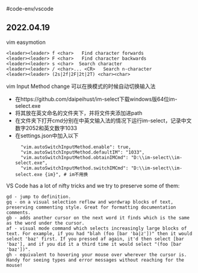 #code-env/vscode
## 2022.04.19

vim easymotion
```
<leader><leader> f <char>	Find character forwards
<leader><leader> F <char>	Find character backwards
<leader><leader> s <char>  Search character 
<leader><leader> / <char>... <CR>   Search n-character 
<leader><leader> (2s|2f|2F|2t|2T) <char><char>
```

vim Input Method change
可以在换模式的时候自动切换输入法
- 在https://github.com/daipeihust/im-select下载windows版64位im-select.exe
- 将其放在英文命名的文件夹下，并将文件夹添加进path
- 在文件夹下打开cmd分别在中英文输入法的情况下运行im-select，记录中文数字2052和英文数字1033
- 在settings.json中加入以下
  ```
    "vim.autoSwitchInputMethod.enable": true,
    "vim.autoSwitchInputMethod.defaultIM": "1033",
    "vim.autoSwitchInputMethod.obtainIMCmd": "D:\\im-select\\im-select.exe", 
    "vim.autoSwitchInputMethod.switchIMCmd": "D:\\im-select\\im-select.exe {im}", # im不用换 
  ```

VS Code has a lot of nifty tricks and we try to preserve some of them:
```
gd - jump to definition.
gq - on a visual selection reflow and wordwrap blocks of text, preserving commenting style. Great for formatting documentation comments.
gb - adds another cursor on the next word it finds which is the same as the word under the cursor.
af - visual mode command which selects increasingly large blocks of text. For example, if you had "blah (foo [bar 'ba|z'])" then it would select 'baz' first. If you pressed af again, it'd then select [bar 'baz'], and if you did it a third time it would select "(foo [bar 'baz'])".
gh - equivalent to hovering your mouse over wherever the cursor is. Handy for seeing types and error messages without reaching for the mouse!
```